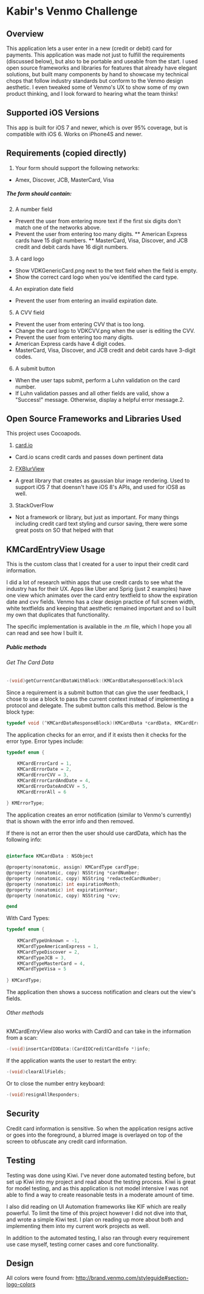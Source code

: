 Kabir's Venmo Challenge
========================



Overview
--------

This application lets a user enter in a new (credit or debit) card for payments.  This application was made not just to fulfill the requirements (discussed below), but also to be portable and useable from the start.  I used open source frameworks and libraries for features that already have elegant solutions, but built many components by hand to showcase my technical chops that follow industry standards but conform to the Venmo design aesthetic.  I even tweaked some of Venmo's UX to show some of my own product thinking, and I look forward to hearing what the team thinks!


Supported iOS Versions
---------

This app is built for iOS 7 and newer, which is over 95% coverage, but is compatible with iOS 6.  Works on iPhone4S and newer.

Requirements (copied directly)
---------

1. Your form should support the following networks:
 * Amex, Discover, JCB, MasterCard, Visa

##### The form should contain:
2. A number field
 * Prevent the user from entering more text if the first six digits don't match one of the networks above.
 * Prevent the user from entering too many digits.
  ** American Express cards have 15 digit numbers.
  ** MasterCard, Visa, Discover, and JCB credit and debit cards have 16 digit numbers.
3. A card logo
 * Show VDKGenericCard.png next to the text field when the field is empty.
 * Show the correct card logo when you've identified the card type.
4. An expiration date field
 * Prevent the user from entering an invalid expiration date.
5. A CVV field
 * Prevent the user from entering CVV that is too long.
 * Change the card logo to VDKCVV.png when the user is editing the CVV.
 * Prevent the user from entering too many digits.
  * American Express cards have 4 digit codes.
  * MasterCard, Visa, Discover, and JCB credit and debit cards have 3-digit codes.
6. A submit button
 * When the user taps submit, perform a Luhn validation on the card number.
 * If Luhn validation passes and all other fields are valid, show a "Success!" message. Otherwise, display a helpful error message.2. 



Open Source Frameworks and Libraries Used
---------------

This project uses Cocoapods.

1. [card.io](https://github.com/card-io/card.io-iOS-SDK)
 * Card.io scans credit cards and passes down pertinent data
2. [FXBlurView](https://github.com/nicklockwood/FXBlurView)
 * A great library that creates as gaussian blur image rendering.  Used to support iOS 7 that doensn't have iOS 8's APIs, and used for iOS8 as well.
3. StackOverFlow
 * Not a framework or library, but just as important.  For many things including credit card text styling and cursor saving, there were some great posts on SO that helped with that


KMCardEntryView Usage
----------------

This is the custom class that I created for a user to input their credit card information.

I did a lot of research within apps that use credit cards to see what the industry has for their UX.  Apps like Uber and Sprig (just 2 examples) have one view which animates over the card entry textfield to show the expiration date and cvv fields.  Venmo has a clear design practice of full screen width, white textfields and keeping that aesthetic remained important and so I built my own that duplicates that functionality.

The specific implementation is available in the .m file, which I hope you all can read and see how I built it.  


##### Public methods


###### Get The Card Data

```objective-c
-(void)getCurrentCardDataWithBlock:(KMCardDataResponseBlock)block
```

Since a requirement is a submit button that can give the user feedback, I chose to use a block to pass the current context instead of implementing a protocol and delegate.  The submit button calls this method.  Below is the block type:

```objective-c
typedef void (^KMCardDataResponseBlock)(KMCardData *cardData, KMCardError *error);
```


The application checks for an error, and if it exists then it checks for the error type.  Error types include:
```objective-c
typedef enum {
    
    KMCardErrorCard = 1,
    KMCardErrorDate = 2,
    KMCardErrorCVV = 3,
    KMCardErrorCardAndDate = 4,
    KMCardErrorDateAndCVV = 5,
    KMCardErrorAll = 6
    
} KMErrorType;
```

The application creates an error notification (similar to Venmo's currently) that is shown with the error info and then removed.


If there is not an error then the user should use cardData, which has the following info:
```objective-c

@interface KMCardData : NSObject

@property(nonatomic, assign) KMCardType cardType;
@property (nonatomic, copy) NSString *cardNumber;
@property (nonatomic, copy) NSString *redactedCardNumber;
@property (nonatomic) int expirationMonth;
@property (nonatomic) int expirationYear;
@property (nonatomic, copy) NSString *cvv;

@end
```

With Card Types:
```objective-c
typedef enum {
    
    KMCardTypeUnknown = -1,
    KMCardTypeAmericanExpress = 1,
    KMCardTypeDiscover = 2,
    KMCardTypeJCB = 3,
    KMCardTypeMasterCard = 4,
    KMCardTypeVisa = 5
    
} KMCardType;
```

The application then shows a success notification and clears out the view's fields.



###### Other methods

KMCardEntryView also works with CardIO and can take in the information from a scan:

```objective-c
-(void)insertCardIOData:(CardIOCreditCardInfo *)info;
```

If the application wants the user to restart the entry:

```objective-c
-(void)clearAllFields;
```

Or to close the number entry keyboard:

```objective-c
-(void)resignAllResponders;
```



Security
----------------

Credit card information is sensitive.  So when the application resigns active or goes into the foreground, a blurred image is overlayed on top of the screen to obfuscate any credit card information.


Testing
---------

Testing was done using Kiwi.  I've never done automated testing before, but set up Kiwi into my project and read about the testing process.  Kiwi is great for model testing, and as this application is not model intensive I was not able to find a way to create reasonable tests in a moderate amount of time.

I also did reading on UI Automation frameworks like KIF which are really powerful.  To limit the time of this project however I did not dive into that, and wrote a simple Kiwi test.  I plan on reading up more about both and implementing them into my current work projects as well.

In addition to the automated testing, I also ran through every requirement use case myself, testing corner cases and core functionality.

Design
--------
All colors were found from: http://brand.venmo.com/styleguide#section-logo-colors 




